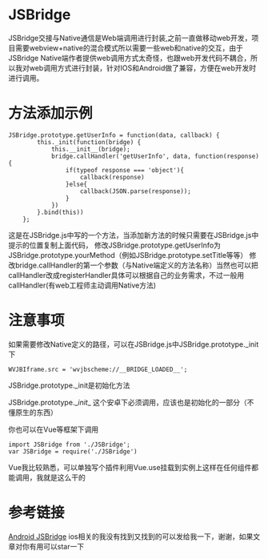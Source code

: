 # JSBridge
JSBridge交接与Native通信是Web端调用进行封装,之前一直做移动web开发，项目需要webview+native的混合模式所以需要一些web和native的交互，由于JSBridge Native端作者提供web调用方式太奇怪，也跟web开发代码不耦合，所以我对web调用方式进行封装，针对IOS和Android做了兼容，方便在web开发时进行调用。

# 方法添加示例
```
JSBridge.prototype.getUserInfo = function(data, callback) {
        this._init(function(bridge) {
            this.__init__(bridge);
            bridge.callHandler('getUserInfo', data, function(response) {
                if(typeof response === 'object'){
                    callback(response)
                }else{
                    callback(JSON.parse(response));
                }
            })
        }.bind(this))
    };
```
这是在JSBridge.js中写的一个方法，当添加新方法的时候只需要在JSBridge.js中提示的位置复制上面代码，
修改JSBridge.prototype.getUserInfo为 JSBridge.prototype.yourMethod（例如JSBridge.prototype.setTitle等等）
修改bridge.callHandler的第一个参数（与Native端定义的方法名称）当然也可以把callHandler改成registerHandler具体可以根据自己的业务需求，不过一般用callHandler(有web工程师主动调用Native方法)

# 注意事项

如果需要修改Native定义的路径，可以在JSBridge.js中JSBridge.prototype._init下
```
WVJBIframe.src = 'wvjbscheme://__BRIDGE_LOADED__';
```
JSBridge.prototype._init是初始化方法

JSBridge.prototype.\__init__ 这个安卓下必须调用，应该也是初始化的一部分（不懂原生的东西）

你也可以在Vue等框架下调用
```
import JSBridge from './JSBridge';
var JSBridge = require('./JSBridge')
```
Vue我比较熟悉，可以单独写个插件利用Vue.use挂载到实例上这样在任何组件都能调用，我就是这么干的

# 参考链接
[Android JSBridge](https://github.com/lzyzsd/JsBridge) 
ios相关的我没有找到又找到的可以发给我一下，谢谢，如果文章对你有用可以star一下
